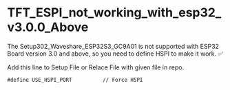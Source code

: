 # TFT_ESPI_not_working_with_esp32_v3.0.0_Above

The Setup302_Waveshare_ESP32S3_GC9A01 is not supported with ESP32 Board version 3.0 and above, so you need to define HSPI to make it work. ✅

Add this line to Setup File or Relace File with given file in repo.
```
#define USE_HSPI_PORT          // Force HSPI
```
